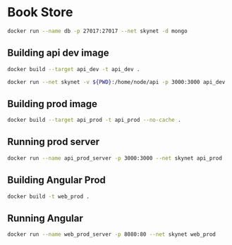 # Book Store

```sh
docker run --name db -p 27017:27017 --net skynet -d mongo
```

## Building api dev image

```sh
docker build --target api_dev -t api_dev .
```

```sh
docker run --net skynet -v ${PWD}:/home/node/api -p 3000:3000 api_dev
```


## Building prod image

```sh
docker build --target api_prod -t api_prod --no-cache .
```

## Running prod server

```sh
docker run --name api_prod_server -p 3000:3000 --net skynet api_prod
```

## Building Angular Prod

```sh
docker build -t web_prod .
```

## Running Angular

```sh
docker run --name web_prod_server -p 8080:80 --net skynet web_prod
```
